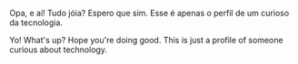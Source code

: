Opa, e aí! Tudo jóia? Espero que sim. Esse é apenas o perfil de um curioso da tecnologia.

Yo! What's up? Hope you're doing good. This is just a profile of someone curious about technology.
